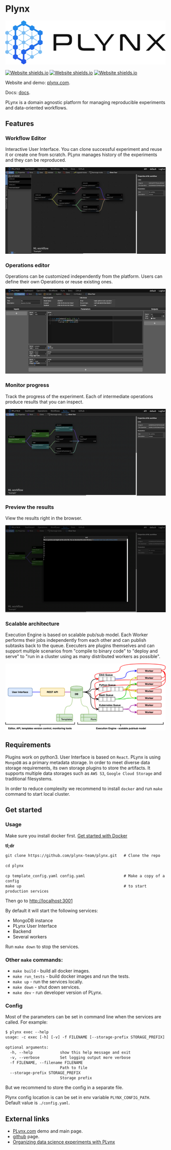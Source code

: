 # Plynx

![Plynx](docs/img/logo-black-font.png?style=centerme)

[![Website shields.io](https://img.shields.io/circleci/project/github/plynx-team/plynx.svg)](https://circleci.com/gh/plynx-team/plynx)
[![Website shields.io](https://img.shields.io/github/license/plynx-team/plynx.svg)](https://github.com/plynx-team/plynx)
[![Website shields.io](https://img.shields.io/pypi/pyversions/plynx.svg)](https://github.com/plynx-team/plynx)


Website and demo: [plynx.com](https://plynx.com).

Docs: [docs](https://plynx.readthedocs.io/en/latest/overview.html).

PLynx is a domain agnostic platform for managing reproducible experiments and data-oriented workflows.

## Features

### Workflow Editor

Interactive User Interface. You can clone successful experiment and reuse it or create one from scratch. PLynx manages history of the experiments and they can be reproduced.

![interactive graph editor](docs/img/interactive_graph_editor.png?raw=true "Interactive graph editor")

### Operations editor

Operations can be customized independently from the platform. Users can define their own Operations or reuse existing ones.

![online editor](docs/img/online_code_editor.png?raw=true "Online Code editor")

### Monitor progress

Track the progress of the experiment. Each of intermediate operations produce results that you can inspect.

![monitor progress](docs/img/monitor_progress.png?raw=true "Monitor Progress")

### Preview the results

View the results right in the browser.

![results preview](docs/img/results_preview.png?raw=true "Results preview")

### Scalable architecture

Execution Engine is based on scalable pub/sub model. Each Worker performs their jobs independently from each other and can publish subtasks back to the queue. Executers are plugins themselves and can support multiple scenarios from "compile to binary code" to "deploy and serve" to "run in a cluster using as many distributed workers as possible".

![Scalable architecture](docs/img/plynx-architecture.png?raw=true "Scalable architecture")

## Requirements

Plugins work on python3. User Interface is based on `React`. PLynx is using `MongoDB` as a primary metadata storage. In order to meet diverse data storage requirements, its own storage plugins to store the artifacts. It supports multiple data storages such as `AWS S3`, `Google Cloud Storage` and traditional filesystems.

In order to reduce complexity we recommend to install `docker` and run `make` command to start local cluster.


## Get started

### Usage

Make sure you install docker first. [Get started with Docker](https://www.docker.com/get-started)

**tl;dr**
```
git clone https://github.com/plynx-team/plynx.git   # Clone the repo

cd plynx

cp template_config.yaml config.yaml                 # Make a copy of a config
make up                                             # to start production services
```

Then go to [http://localhost:3001](http://localhost:3001)

By default it will start the following services:

 * MongoDB instance
 * PLynx User Interface
 * Backend
 * Several workers

Run `make down` to stop the services.

### Other `make` commands:

- `make build` - build all docker images.
- `make run_tests` - build docker images and run the tests.
- `make up` - run the services locally.
- `make down` - shut down services.
- `make dev` - run developer version of PLynx.


### Config

Most of the parameters can be set in command line when the services are called. For example:
```
$ plynx exec --help
usage: -c exec [-h] [-v] -f FILENAME [--storage-prefix STORAGE_PREFIX]

optional arguments:
  -h, --help            show this help message and exit
  -v, --verbose         Set logging output more verbose
  -f FILENAME, --filename FILENAME
                        Path to file
  --storage-prefix STORAGE_PREFIX
                        Storage prefix
```

But we recommend to store the config in a separate file.

Plynx config location is can be set in env variable `PLYNX_CONFIG_PATH`. Default value is `./config.yaml`.


## External links
- [PLynx.com](https://plynx.com) demo and main page.
- [github](https://github.com/plynx-team/plynx) page.
- [Organizing data science experiments with PLynx](https://medium.com/@khaxis/organizing-data-driven-experiments-with-plynx-a3cc3301b981)
